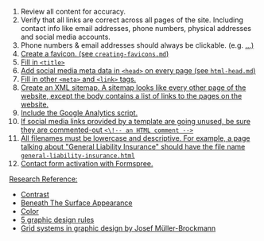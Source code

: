 1. Review all content for accuracy.
2. Verify that all links are correct across all pages of the site. Including contact info like email addresses, phone numbers, physical addresses and social media accounts.
3. Phone numbers & email addresses should always be clickable. (e.g. <a href="tel:18001234567">...)
4. Create a favicon. (see `creating-favicons.md`)
5. Fill in `<title>`
6. Add social media meta data in `<head>` on every page (see `html-head.md`)
7. Fill in other `<meta>` and `<link>` tags.
8. Create an XML sitemap. A sitemap looks like every other page of the website, except the body contains a list of links to the pages on the website.
9. Include the Google Analytics script.
10. If social media links provided by a template are going unused, be sure they are commented-out `<\!-- an HTML comment -->`
11. All filenames must be lowercase and descriptive. For example, a page talking about "General Liability Insurance" should have the file name `general-liability-insurance.html`
12. Contact form activation with Formspree.



Research Reference:
- [Contrast](http://www.writedesignonline.com/resources/design/rules/contrast.html)
- [Beneath The Surface Appearance](http://www.writedesignonline.com/history-culture/AndyGoldsworthy/overview.htm)
- [Color](http://writedesignonline.com/resources/design/rules/color.html)
- [5 graphic design rules](https://thenextscoop.com/graphic-design-rules/)
- [Grid systems in graphic design by Josef Müller-Brockmann](https://www.amazon.com/Grid-systems-graphic-design-communication/dp/3721201450)
